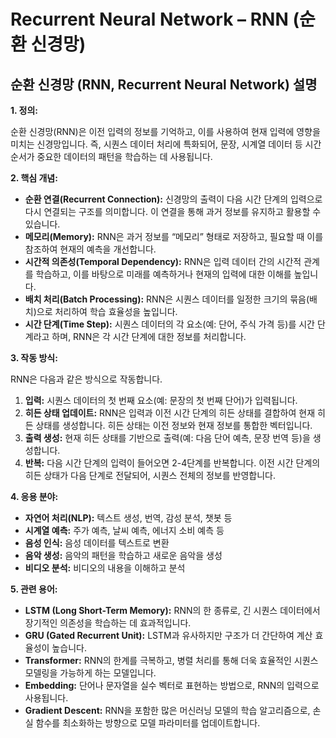 # Recurrent Neural Network – RNN (순환 신경망)

## 순환 신경망 (RNN, Recurrent Neural Network) 설명

**1. 정의:**

순환 신경망(RNN)은 이전 입력의 정보를 기억하고, 이를 사용하여 현재 입력에 영향을 미치는 신경망입니다. 즉, 시퀀스 데이터 처리에 특화되어, 문장, 시계열 데이터 등 시간 순서가 중요한 데이터의 패턴을 학습하는 데 사용됩니다.

**2. 핵심 개념:**

*   **순환 연결(Recurrent Connection):**  신경망의 출력이 다음 시간 단계의 입력으로 다시 연결되는 구조를 의미합니다. 이 연결을 통해 과거 정보를 유지하고 활용할 수 있습니다.
*   **메모리(Memory):** RNN은 과거 정보를 “메모리” 형태로 저장하고, 필요할 때 이를 참조하여 현재의 예측을 개선합니다.
*   **시간적 의존성(Temporal Dependency):** RNN은 입력 데이터 간의 시간적 관계를 학습하고, 이를 바탕으로 미래를 예측하거나 현재의 입력에 대한 이해를 높입니다.
*   **배치 처리(Batch Processing):** RNN은 시퀀스 데이터를 일정한 크기의 묶음(배치)으로 처리하여 학습 효율성을 높입니다.
*   **시간 단계(Time Step):** 시퀀스 데이터의 각 요소(예: 단어, 주식 가격 등)를 시간 단계라고 하며, RNN은 각 시간 단계에 대한 정보를 처리합니다.

**3. 작동 방식:**

RNN은 다음과 같은 방식으로 작동합니다.

1.  **입력:** 시퀀스 데이터의 첫 번째 요소(예: 문장의 첫 번째 단어)가 입력됩니다.
2.  **히든 상태 업데이트:** RNN은 입력과 이전 시간 단계의 히든 상태를 결합하여 현재 히든 상태를 생성합니다. 히든 상태는 이전 정보와 현재 정보를 통합한 벡터입니다.
3.  **출력 생성:** 현재 히든 상태를 기반으로 출력(예: 다음 단어 예측, 문장 번역 등)을 생성합니다.
4.  **반복:** 다음 시간 단계의 입력이 들어오면 2-4단계를 반복합니다. 이전 시간 단계의 히든 상태가 다음 단계로 전달되어, 시퀀스 전체의 정보를 반영합니다.

**4. 응용 분야:**

*   **자연어 처리(NLP):** 텍스트 생성, 번역, 감성 분석, 챗봇 등
*   **시계열 예측:** 주가 예측, 날씨 예측, 에너지 소비 예측 등
*   **음성 인식:** 음성 데이터를 텍스트로 변환
*   **음악 생성:** 음악의 패턴을 학습하고 새로운 음악을 생성
*   **비디오 분석:** 비디오의 내용을 이해하고 분석

**5. 관련 용어:**

*   **LSTM (Long Short-Term Memory):** RNN의 한 종류로, 긴 시퀀스 데이터에서 장기적인 의존성을 학습하는 데 효과적입니다.
*   **GRU (Gated Recurrent Unit):** LSTM과 유사하지만 구조가 더 간단하여 계산 효율성이 높습니다.
*   **Transformer:** RNN의 한계를 극복하고, 병렬 처리를 통해 더욱 효율적인 시퀀스 모델링을 가능하게 하는 모델입니다.
*   **Embedding:** 단어나 문자열을 실수 벡터로 표현하는 방법으로, RNN의 입력으로 사용됩니다.
*   **Gradient Descent:** RNN을 포함한 많은 머신러닝 모델의 학습 알고리즘으로, 손실 함수를 최소화하는 방향으로 모델 파라미터를 업데이트합니다.
